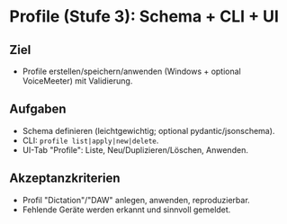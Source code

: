 # Profile (Stufe 3): Schema + CLI + UI

## Ziel
- Profile erstellen/speichern/anwenden (Windows + optional VoiceMeeter) mit Validierung.

## Aufgaben
- Schema definieren (leichtgewichtig; optional pydantic/jsonschema).
- CLI: `profile list|apply|new|delete`.
- UI-Tab "Profile": Liste, Neu/Duplizieren/Löschen, Anwenden.

## Akzeptanzkriterien
- Profil "Dictation"/"DAW" anlegen, anwenden, reproduzierbar.
- Fehlende Geräte werden erkannt und sinnvoll gemeldet.
